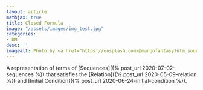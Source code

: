 ```yaml
---
layout: article
mathjax: true
title: Closed Formula
image: "/assets/images/img_test.jpg"
categories:
- DM
desc: '' 
imagealt: Photo by <a href="https://unsplash.com/@mangofantasy?utm_source=unsplash&utm_medium=referral&utm_content=creditCopyText">Tim Johnson</a> on <a href="https://unsplash.com/s/photos/logic?utm_source=unsplash&utm_medium=referral&utm_content=creditCopyText">Unsplash</a>
---
```


A representation of terms of [Sequences]({% post_url 2020-07-02-sequences %}) that satisfies the [Relation]({% post_url 2020-05-09-relation %}) and [Initial Condition]({% post_url 2020-06-24-initial-condition %}).